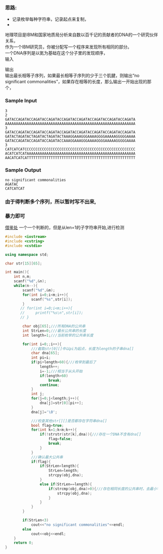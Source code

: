 ### 思路:
* 记录枚举每种字符串，记录起点来复制，
* 

地理项目是IBM和国家地质局分析来自数以百千记的贡献者的DNA的一个研究伙伴关系，<br>
作为一个IBM研究员，你被分配写一个程序来发现所有相同的部分。<br>
一个DNA序列是以氮为基础在这个分子里的发现顺序，<br>
输入<br>

输出<br>
输出最长相等子序列，如果最长相等子序列的少于三个肌腱，则输出“no significant commonalities”，如果存在相等的长度，那么输出一开始出现的那个，

### Sample Input
```
3
2
GATACCAGATACCAGATACCAGATACCAGATACCAGATACCAGATACCAGATACCAGATA
AAAAAAAAAAAAAAAAAAAAAAAAAAAAAAAAAAAAAAAAAAAAAAAAAAAAAAAAAAAA
3
GATACCAGATACCAGATACCAGATACCAGATACCAGATACCAGATACCAGATACCAGATA
GATACTAGATACTAGATACTAGATACTAAAGGAAAGGGAAAAGGGGAAAAAGGGGGAAAA
GATACCAGATACCAGATACCAGATACCAAAGGAAAGGGAAAAGGGGAAAAAGGGGGAAAA
3
CATCATCATCCCCCCCCCCCCCCCCCCCCCCCCCCCCCCCCCCCCCCCCCCCCCCCCCCC
ACATCATCATAAAAAAAAAAAAAAAAAAAAAAAAAAAAAAAAAAAAAAAAAAAAAAAAAA
AACATCATCATTTTTTTTTTTTTTTTTTTTTTTTTTTTTTTTTTTTTTTTTTTTTTTTTT
```
### Sample Output
```
no significant commonalities
AGATAC
CATCATCAT
```


### 由于得判断多个序列，所以暂时写不出来,
### 暴力即可

[借鉴处](https://blog.csdn.net/lyy289065406/article/details/6647262)
一个一个判断的，但是从len=1的子字符串开始,进行检测
```cpp
#include <iostream>
#include <cstring>
#include <cstdio>

using namespace std;

char str[15][65];

int main(){
    int n,m;
    scanf("%d",&n);
    while(n--){
        scanf("%d",&m);
        for(int i=0;i<m;i++){
            scanf("%s",str[i]);
        }
       // for(int i=0;i<m;i++){
       //     printf("%s\n",str[i]);
       // }

        char obj[65];///所有DNA的公共串
        int StrLen=0;///最长公共串的长度
        int length=1;///当前枚举的公共串长度

        for(int i=0;;i++){
            ///截取str[0][]中以pi为起点，长度为length的子串dna[]
            char dna[65];
            int pi=i;
            if(pi+length>60){///枚举到最后了
                length++;
                i=-1;///相当于从头开始
                if(length>60)
                    break;
                continue;
            }
            int j;
            for(j=0;j<length;j++){
                dna[j]=str[0][pi++];
            }
            dna[j]='\0';

            ///检查其他str[][]是否都存在字符串dna[]
            bool flag=true;
            for(int k=1;k<m;k++){
                if(!strstr(str[k],dna)){///存在一个DNA不含有dna[]
                    flag=false;
                    break;
                }
            }
            ///确认最大公共串
            if(flag){
                if(StrLen<length){
                    StrLen=length;
                    strcpy(obj,dna);
                }
                else if(StrLen==length){
                    if(strcmp(obj,dna)>0){///存在相同长度的公共串时，去最小字典序的串
                        strcpy(obj,dna);
                    }
                }
            }
        }

        if(StrLen<3)
			cout<<"no significant commonalities"<<endl;
		else
			cout<<obj<<endl;
    }
    return 0;
}
```








